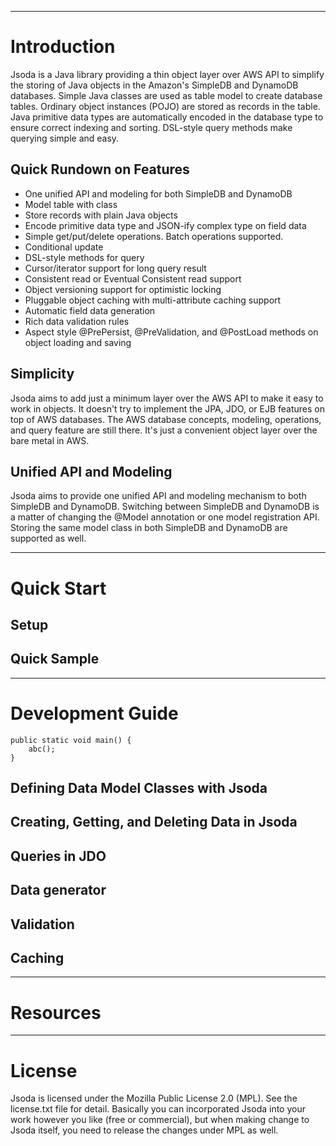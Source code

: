 
------------------------------------------------------------------

# Introduction

Jsoda is a Java library providing a thin object layer over AWS API to
simplify the storing of Java objects in the Amazon's SimpleDB and DynamoDB
databases.  Simple Java classes are used as table model to create database
tables.  Ordinary object instances (POJO) are stored as records in the
table.  Java primitive data types are automatically encoded in the database
type to ensure correct indexing and sorting.  DSL-style query methods make
querying simple and easy.

## Quick Rundown on Features

- One unified API and modeling for both SimpleDB and DynamoDB
- Model table with class
- Store records with plain Java objects
- Encode primitive data type and JSON-ify complex type on field data
- Simple get/put/delete operations.  Batch operations supported.
- Conditional update
- DSL-style methods for query
- Cursor/iterator support for long query result
- Consistent read or Eventual Consistent read support
- Object versioning support for optimistic locking
- Pluggable object caching with multi-attribute caching support
- Automatic field data generation
- Rich data validation rules
- Aspect style @PrePersist, @PreValidation, and @PostLoad methods on object
  loading and saving


## Simplicity

Jsoda aims to add just a minimum layer over the AWS API to make it easy to
work in objects.  It doesn't try to implement the JPA, JDO, or EJB features
on top of AWS databases.  The AWS database concepts, modeling, operations,
and query feature are still there.  It's just a convenient object layer over
the bare metal in AWS.

## Unified API and Modeling

Jsoda aims to provide one unified API and modeling mechanism to both
SimpleDB and DynamoDB.  Switching between SimpleDB and DynamoDB is a matter
of changing the @Model annotation or one model registration API.  Storing
the same model class in both SimpleDB and DynamoDB are supported as well.




------------------------------------------------------------------

# Quick Start

## Setup

## Quick Sample


------------------------------------------------------------------

# Development Guide

    public static void main() {
        abc();
    }

## Defining Data Model Classes with Jsoda

## Creating, Getting, and Deleting Data in Jsoda

## Queries in JDO

## Data generator

## Validation

## Caching


------------------------------------------------------------------

# Resources

------------------------------------------------------------------

# License

Jsoda is licensed under the Mozilla Public License 2.0 (MPL).  See the
license.txt file for detail.  Basically you can incorporated Jsoda into your
work however you like (free or commercial), but when making change to Jsoda
itself, you need to release the changes under MPL as well.

